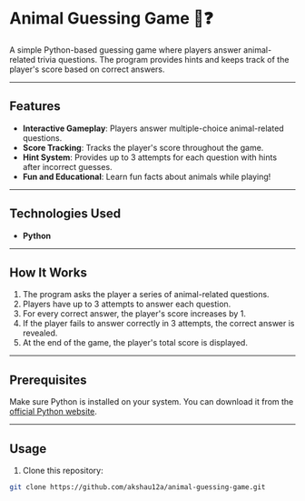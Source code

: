 # Animal Guessing Game 🐾❓

A simple Python-based guessing game where players answer animal-related trivia questions. The program provides hints and keeps track of the player's score based on correct answers.

---

## Features

- **Interactive Gameplay**: Players answer multiple-choice animal-related questions.
- **Score Tracking**: Tracks the player's score throughout the game.
- **Hint System**: Provides up to 3 attempts for each question with hints after incorrect guesses.
- **Fun and Educational**: Learn fun facts about animals while playing!

---

## Technologies Used

- **Python**

---

## How It Works

1. The program asks the player a series of animal-related questions.
2. Players have up to 3 attempts to answer each question.
3. For every correct answer, the player's score increases by 1.
4. If the player fails to answer correctly in 3 attempts, the correct answer is revealed.
5. At the end of the game, the player's total score is displayed.

---

## Prerequisites

Make sure Python is installed on your system. You can download it from the [official Python website](https://www.python.org/).

---

## Usage

1. Clone this repository:

```bash
git clone https://github.com/akshau12a/animal-guessing-game.git

